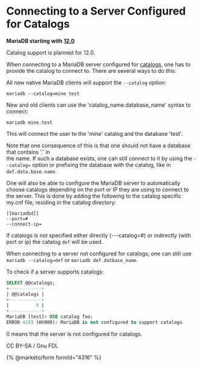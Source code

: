 # Connecting to a Server Configured for Catalogs

**MariaDB starting with** [**12.0**](https://app.gitbook.com/s/aEnK0ZXmUbJzqQrTjFyb/mariadb-community-server-release-notes/what-is-mariadb-120)

Catalog support is planned for 12.0.

When connecting to a MariaDB server configured for [catalogs](./), one has to provide the catalog to connect to. There are several ways to do this:

All new native MariaDB clients will support the `--catalog` option:

```
mariadb --catalog=mine test
```

New and old clients can use the 'catalog\_name.database\_name' syntax to connect:

```
mariadb mine.test
```

This will connect the user to the 'mine' catalog and the database 'test'.

Note that one consequence of this is that one should not have a database that contains '.' in\
the name. If such a database exists, one can still connect to it by using the `--catalog=` option or prefixing the database with the catalog, like in `def.data.base.name`.

One will also be able to configure the MariaDB server to automatically choose catalogs depending on the port or IP they are using to connect to the server. This is done by adding the following to the catalog specific my.cnf file, residing in the catalog directory:

```
[[mariadbd]]
--port=#
--connect-ip=
```

If catalogs is not specified either directly (---catalog=#) or indirectly (with port or ip) the catalog `def` will be used.

When connecting to a server not configured for catalogs, one can still use `mariadb --catalog=def` or `mariadb def.datbase_name`.

To check if a server supports catalogs:

```sql
SELECT @@catalogs;
+------------+
| @@catalogs |
+------------+
|          0 |
+------------+
MariaDB [test]> USE catalog foo;
ERROR 4193 (HY000): MariaDB is not configured to support catalogs
```

0 means that the server is not configured for catalogs.

CC BY-SA / Gnu FDL

{% @marketo/form formId="4316" %}
